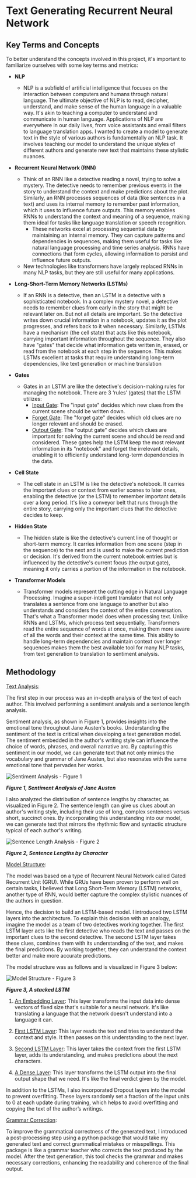 # Text Generating Recurrent Neural Network

## Key Terms and Concepts
To better understand the concepts involved in this project, it's important to familiarize ourselves with some key terms and metrics:

* **NLP**
    * NLP is a subfield of artificial intelligence that focuses on the interaction between computers and humans through natural language. The ultimate objective of NLP is to read, decipher, understand, and make sense of the human language in a valuable way. It's akin to teaching a computer to understand and communicate in human language. Applications of NLP are everywhere in our daily lives, from voice assistants and email filters to language translation apps. I wanted to create a model to generate text in the style of various authors is fundamentally an NLP task. It involves teaching our model to understand the unique styles of different authors and generate new text that maintains these stylistic nuances.

* **Recurrent Neural Network (RNN)**
    * Think of an RNN like a detective reading a novel, trying to solve a mystery. The detective needs to remember previous events in the story to understand the context and make predictions about the plot. Similarly, an RNN processes sequences of data (like sentences in a text) and uses its internal memory to remember past information, which it uses to influence future outputs. This memory enables RNNs to understand the context and meaning of a sequence, making them ideal for tasks like language translation or speech recognition.
        * These networks excel at processing sequential data by maintaining an internal memory. They can capture patterns and dependencies in sequences, making them useful for tasks like natural language processing and time series analysis. RNNs have connections that form cycles, allowing information to persist and influence future outputs.
    * New technologies like transformers have largely replaced RNNs in many NLP tasks, but they are still useful for many applications.

* **Long-Short-Term Memory Networks (LSTMs)**
    * If an RNN is a detective, then an LSTM is a detective with a sophisticated notebook. In a complex mystery novel, a detective needs to remember clues from early in the story that might be relevant later on. But not all details are important. So the detective writes down crucial information in a notebook, updates it as the plot progresses, and refers back to it when necessary. Similarly, LSTMs have a mechanism (the cell state) that acts like this notebook, carrying important information throughout the sequence. They also have "gates" that decide what information gets written in, erased, or read from the notebook at each step in the sequence. This makes LSTMs excellent at tasks that require understanding long-term dependencies, like text generation or machine translation


* **Gates**
    * Gates in an LSTM are like the detective's decision-making rules for managing the notebook. There are 3 ‘rules’ (gates) that the LSTM utilizes:
        * <u>Input Gate</u>: The "input gate" decides which new clues from the current scene should be written down. 
        * <u>Forget Gate</u>: The "forget gate" decides which old clues are no longer relevant and should be erased. 
        * <u>Output Gate</u>: The "output gate" decides which clues are important for solving the current scene and should be read and considered. These gates help the LSTM keep the most relevant information in its "notebook" and forget the irrelevant details, enabling it to efficiently understand long-term dependencies in the data.

* **Cell State**
    * The cell state in an LSTM is like the detective's notebook. It carries the important clues or context from earlier scenes to later ones, enabling the detective (or the LSTM) to remember important details over a long period. It's like a conveyor belt that runs through the entire story, carrying only the important clues that the detective decides to keep.

* **Hidden State**
    * The hidden state is like the detective's current line of thought or short-term memory. It carries information from one scene (step in the sequence) to the next and is used to make the current prediction or decision. It's derived from the current notebook entries but is influenced by the detective's current focus (the output gate), meaning it only carries a portion of the information in the notebook.


* **Transformer Models**
    * Transformer models represent the cutting edge in Natural Language Processing. Imagine a super-intelligent translator that not only translates a sentence from one language to another but also understands and considers the context of the entire conversation. That's what a Transformer model does when processing text. Unlike RNNs and LSTMs, which process text sequentially, Transformers read the entire sequence of words at once, making them more aware of all the words and their context at the same time. This ability to handle long-term dependencies and maintain context over longer sequences makes them the best available tool for many NLP tasks, from text generation to translation to sentiment analysis.


## Methodology

<u>Text Analysis</u>:

The first step in our process was an in-depth analysis of the text of each author. This involved performing a sentiment analysis and a sentence length analysis.

Sentiment analysis, as shown in Figure 1, provides insights into the emotional tone throughout Jane Austen's books. Understanding the sentiment of the text is critical when developing a text generation model. The sentiment embedded in the author's writing style can influence the choice of words, phrases, and overall narrative arc. By capturing this sentiment in our model, we can generate text that not only mimics the vocabulary and grammar of Jane Austen, but also resonates with the same emotional tone that pervades her works.

![Sentiment Analysis - Figure 1](images/image3.png)

**_Figure 1, Sentiment Analysis of Jane Austen_**



I also analyzed the distribution of sentence lengths by character, as visualized in Figure 2. The sentence length can give us clues about an author's writing style, including their use of long, complex sentences versus short, succinct ones. By incorporating this understanding into our model, we can generate text that mirrors the rhythmic flow and syntactic structure typical of each author's writing.

![Sentence Length Analysis - Figure 2](images/image2.png)

**_Figure 2, Sentence Lengths by Character_**


<u>Model Structure</u>:

The model was based on a type of Recurrent Neural Network called Gated Recurrent Unit (GRU). While GRUs have been proven to perform well on certain tasks, I believed that Long Short-Term Memory (LSTM) networks, another type of RNN, would better capture the complex stylistic nuances of the authors in question.

Hence, the decision to build an LSTM-based model. I introduced two LSTM layers into the architecture. To explain this decision with an analogy, imagine the model as a team of two detectives working together. The first LSTM layer acts like the first detective who reads the text and passes on the important clues to the second detective. The second LSTM layer takes these clues, combines them with its understanding of the text, and makes the final predictions. By working together, they can understand the context better and make more accurate predictions.

The model structure was as follows and is visualized in Figure 3 below:

![Model Structure - Figure 3](images/image1.png)

**_Figure 3, A stacked LSTM_**


1. <u>An Embedding Layer</u>: This layer transforms the input data into dense vectors of fixed size that's suitable for a neural network. It's like translating a language that the network doesn't understand into a language it can.

2. <u>First LSTM Layer</u>: This layer reads the text and tries to understand the context and style. It then passes on this understanding to the next layer.

3. <u>Second LSTM Layer</u>: This layer takes the context from the first LSTM layer, adds its understanding, and makes predictions about the next characters.

4. <u>A Dense Layer</u>: This layer transforms the LSTM output into the final output shape that we need. It's like the final verdict given by the model.

In addition to the LSTMs, I also incorporated Dropout layers into the model to prevent overfitting. These layers randomly set a fraction of the input units to 0 at each update during training, which helps to avoid overfitting and copying the text of the author’s writings.


<u>Grammar Correction</u>:

To improve the grammatical correctness of the generated text, I introduced a post-processing step using a python package that would take my generated text and correct grammatical mistakes or misspellings. This package is like a grammar teacher who corrects the text produced by the model. After the text generation, this tool checks the grammar and makes necessary corrections, enhancing the readability and coherence of the final output.

